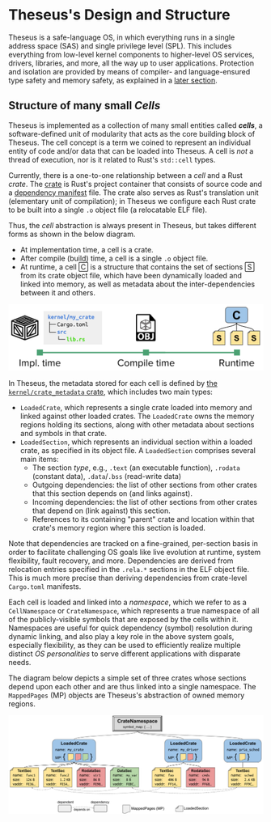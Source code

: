 # Theseus's Design and Structure

Theseus is a safe-language OS, in which everything runs in a single address space (SAS) and single privilege level (SPL). 
This includes everything from low-level kernel components to higher-level OS services, drivers, libraries, and more, all the way up to user applications.
Protection and isolation are provided by means of compiler- and language-ensured type safety and memory safety, as explained in a [later section](idea.md).

## Structure of many small *Cells*
Theseus is implemented as a collection of many small entities called ***cells***, a software-defined unit of modularity that acts as the core building block of Theseus.
The cell concept is a term we coined to represent an individual entity of code and/or data that can be loaded into Theseus.
A cell is *not* a thread of execution, nor is it related to Rust's `std::cell` types. 

Currently, there is a one-to-one relationship between a *cell* and a Rust *crate*. The [crate](https://doc.rust-lang.org/book/ch07-01-packages-and-crates.html) is Rust's project container that consists of source code and a [dependency manifest](https://doc.rust-lang.org/cargo/reference/manifest.html) file. The crate also serves as Rust's translation unit (elementary unit of compilation); in Theseus we configure each Rust crate to be built into a single `.o` object file (a relocatable ELF file). 

Thus, the *cell* abstraction is always present in Theseus, but takes different forms as shown in the below diagram. 
* At implementation time, a cell is a crate.
* After compile (build) time, a cell is a single `.o` object file.
* At runtime, a cell 🄲 is a structure that contains the set of sections 🅂 from its crate object file, which have been dynamically loaded and linked into memory, as well as metadata about the inter-dependencies between it and others.

![Theseus's cell abstraction is present across implementation, build, and runtime](images/cell_consistency.svg)

In Theseus, the metadata stored for each cell is defined by [the `kernel/crate_metadata` crate](https://theseus-os.github.io/Theseus/doc/crate_metadata/index.html), which includes two main types:
* `LoadedCrate`, which represents a single crate loaded into memory and linked against other loaded crates. The `LoadedCrate` owns the memory regions holding its sections, along with other metadata about sections and symbols in that crate.
* `LoadedSection`, which represents an individual section within a loaded crate, as specified in its object file. A `LoadedSection` comprises several main items:
    * The section *type*, e.g., `.text` (an executable function), `.rodata` (constant data), `.data`/`.bss` (read-write data)
    * Outgoing dependencies: the list of other sections from other crates that this section depends on (and links against).
    * Incoming dependencies: the list of other sections from other crates that depend on (link against) this section. 
    * References to its containing "parent" crate and location within that crate's memory region where this section is loaded.

Note that dependencies are tracked on a fine-grained, per-section basis in order to facilitate challenging OS goals like live evolution at runtime, system flexibility, fault recovery, and more. 
Dependencies are derived from relocation entries specified in the `.rela.*` sections in the ELF object file. This is much more precise than deriving dependencies from crate-level `Cargo.toml` manifests.

Each cell is loaded and linked into a *namespace*, which we refer to as a `CellNamespace` or `CrateNamespace`, which represents a true namespace of all of the publicly-visible symbols that are exposed by the cells within it. Namespaces are useful for quick dependency (symbol) resolution during dynamic linking, and also play a key role in the above system goals, especially flexibility, as they can be used to efficiently realize multiple distinct *OS personalities* to serve different applications with disparate needs.

The diagram below depicts a simple set of three crates whose sections depend upon each other and are thus linked into a single namespace. The `MappedPages` (MP) objects are Theseus's abstraction of owned memory regions.  <!-- TODO: link to memory.md -->

![A simple CrateNamespace showing three crates with sections that depend on each other](images/metadata_tree.svg)

